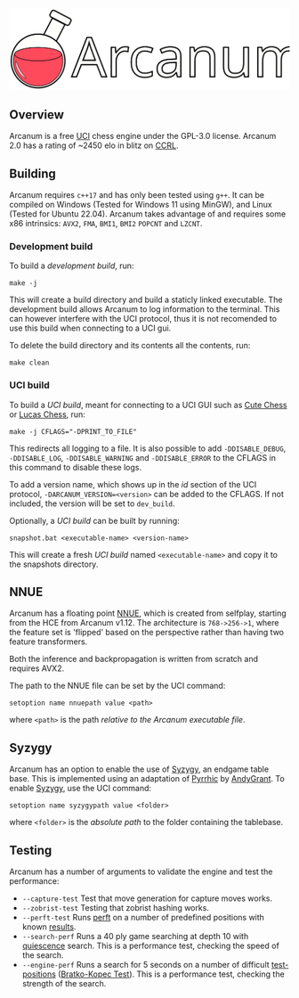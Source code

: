 <p align="center">
  <img src="Arcanum-Logo.svg" />
</p>

## Overview
Arcanum is a free [UCI][uci-protocol] chess engine under the GPL-3.0 license.
Arcanum 2.0 has a rating of ~2450 elo in blitz on [CCRL][ccrl].

## Building
Arcanum requires `c++17` and has only been tested using `g++`. It can be compiled on Windows (Tested for Windows 11 using MinGW), and Linux (Tested for Ubuntu 22.04). Arcanum takes advantage of and requires some x86 intrinsics: `AVX2`, `FMA`, `BMI1`, `BMI2` `POPCNT` and `LZCNT`.

### Development build
To build a *development build*, run:

```
make -j
```
This will create a build directory and build a staticly linked executable. The development build allows Arcanum to log information to the terminal. This can however interfere with the UCI protocol, thus it is not recomended to use this build when connecting to a UCI gui.

To delete the build directory and its contents all the contents, run:
```
make clean
```

### UCI build
To build a *UCI build*, meant for connecting to a UCI GUI such as [Cute Chess][cute-chess] or [Lucas Chess][lucas-chess], run:

```
make -j CFLAGS="-DPRINT_TO_FILE"
```
This redirects all logging to a file. It is also possible to add `-DDISABLE_DEBUG`, `-DDISABLE_LOG`, `-DDISABLE_WARNING` and `-DDISABLE_ERROR` to the CFLAGS in this command to disable these logs.

To add a version name, which shows up in the *id* section of the UCI protocol, `-DARCANUM_VERSION=<version>` can be added to the CFLAGS. If not included, the version will be set to `dev_build`.

Optionally, a *UCI build* can be built by running:

```
snapshot.bat <executable-name> <version-name>
```
This will create a fresh *UCI build* named `<executable-name>` and copy it to the snapshots directory.

## NNUE
Arcanum has a floating point [NNUE][nnue], which is created from selfplay, starting from the HCE from Arcanum v1.12.
The architecture is `768->256->1`, where the feature set is 'flipped' based on the perspective rather than having two feature transformers.

Both the inference and backpropagation is written from scratch and requires AVX2.

The path to the NNUE file can be set by the UCI command:
```
setoption name nnuepath value <path>
```
where `<path>` is the path _relative to the Arcanum executable file_.

## Syzygy
Arcanum has an option to enable the use of [Syzygy][syzygy], an endgame table base. This is implemented using an adaptation of [Pyrrhic][pyrrhic] by [AndyGrant][andy-grant]. To enable [Syzygy][syzygy], use the UCI command:
```
setoption name syzygypath value <folder>
```
where `<folder>` is the _absolute path_ to the folder containing the tablebase.

## Testing
Arcanum has a number of arguments to validate the engine and test the performance:
* `--capture-test` Test that move generation for capture moves works.
* `--zobrist-test` Testing that zobrist hashing works.
* `--perft-test` Runs [perft][perft] on a number of predefined positions with known [results][perft-results].
* `--search-perf` Runs a 40 ply game searching at depth 10 with [quiescence][qsearch] search. This is a performance test, checking the speed of the search.
* `--engine-perf` Runs a search for 5 seconds on a number of difficult [test-positions][test-positions] ([Bratko-Kopec Test][bkt]). This is a performance test, checking the strength of the search.


[uci-protocol]: https://backscattering.de/chess/uci/
[lucas-chess]: https://lucaschess.pythonanywhere.com/
[cute-chess]: https://cutechess.com/
[python-chess]: https://python-chess.readthedocs.io/en/latest/
[perft]: https://www.chessprogramming.org/Perft
[perft-results]: https://www.chessprogramming.org/Perft_Results
[qsearch]: https://www.chessprogramming.org/Quiescence_Search
[test-positions]: https://www.chessprogramming.org/Test-Positions
[bkt]: https://www.chessprogramming.org/Bratko-Kopec_Test
[chess.com]: https://www.chess.com
[nnue]: https://www.chessprogramming.org/NNUE
[lichess]: https://lichess.org/@/ArcanumBot
[ccrl]: https://computerchess.org.uk/ccrl/404/
[syzygy]: http://tablebase.sesse.net/
[pyrrhic]: https://github.com/AndyGrant/Pyrrhic
[andy-grant]: https://github.com/AndyGrant
